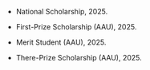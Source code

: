 
<!-- - Outstanding Graduate Award (CUMT), 2025.

- National Scholarship for Graduate Student, 2024.

- First-Prize Scholarship (CUMT), 2024.

- First-Prize Scholarship (CUMT), 2023.

- Freshman Scholarship (CUMT), 2022.

- Outstanding Graduation Project Award (Jiangsu Province), 2022.

- First-Prize Enterprise Scholarship (CUMT), 2020.

- First-Prize Scholarship (CUMT), 2019. -->


- National Scholarship, 2025.

- First-Prize Scholarship (AAU), 2025.

- Merit Student (AAU), 2025.

- There-Prize Scholarship (AAU), 2025.